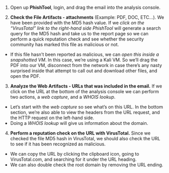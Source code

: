 

1. Open up **PhishTool**, login, and drag the email into the analysis console.

2. **Check the File Artifacts - attachments** (Example: PDF, DOC, ETC...). We have been provided with the MD5 hash value. If we *click on the “VirusTotal” link to the right-hand side PhishTool* will generate a search query for the MD5 hash and take us to the report page so we can perform a quick reputation check and see whether the security community has marked this file as malicious or not.

- If this file hasn’t been reported as malicious, we can *open this inside a snapshotted VM*. In this case, we’re using a Kali VM. So we’ll drag the PDF into our VM, disconnect from the network in case there’s any nasty surprised inside that attempt to call out and download other files, and open the PDF. 

3. **Analyze the Web Artifacts - URLs that was included in the email.** If we click on the URL at the bottom of the analysis console we can perform two actions, a *web capture*, and a *WHOIS lookup*. 
- Let’s start with the *web capture* so see what’s on this URL. In the bottom section, we’re also able to view the headers from the URL request, and the HTTP request on the left-hand side.
- Doing a *WHOIS lookup* will give us information about the domain.

4. **Perform a reputation check on the URL with VirusTotal.** Since we checked the file MD5 hash in VirusTotal, we should also check the URL to see if it has been recognized as malicious. 
- We can copy the URL by clicking the clipboard icon, going to VirusTotal.com, and searching for it under the URL heading.  
- We can also double check the root domain by removing the URL ending.